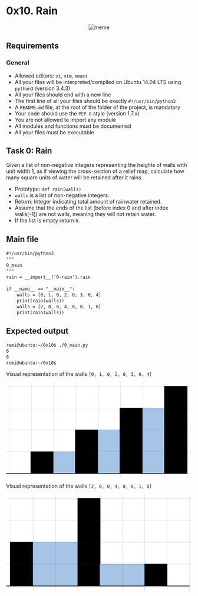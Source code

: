 # 0x10. Rain

<p align="center">
<img src="" alt="meme">
</p>

## Requirements
### General
- Allowed editors: `vi`, `vim`, `emacs`
- All your files will be interpreted/compiled on Ubuntu 14.04 LTS using `python3` (version 3.4.3)
- All your files should end with a new line
- The first line of all your files should be exactly `#!/usr/bin/python3`
- A `README.md` file, at the root of the folder of the project, is mandatory
- Your code should use the `PEP 8` style (version 1.7.x)
- You are not allowed to import any module
- All modules and functions must be documented
- All your files must be executable

## Task 0: Rain

Given a list of non-negative integers representing the heights of walls with unit width 1, as if viewing the cross-section of a relief map, calculate how many square units of water will be retained after it rains.

- Prototype: `def rain(walls)`
- `walls` is a list of non-negative integers.
- Return: Integer indicating total amount of rainwater retained.
- Assume that the ends of the list (before index 0 and after index walls[-1]) are not walls, meaning they will not retain water.
- If the list is empty return `0`.

## Main file

```
#!/usr/bin/python3
"""
0_main
"""
rain = __import__('0-rain').rain

if __name__ == "__main__":
    walls = [0, 1, 0, 2, 0, 3, 0, 4]
    print(rain(walls))
    walls = [2, 0, 0, 4, 0, 0, 1, 0]
    print(rain(walls))
```

## Expected output

```
remi@ubuntu:~/0x10$ ./0_main.py
6
6
remi@ubuntu:~/0x10$ 
```

Visual representation of the walls `[0, 1, 0, 2, 0, 3, 0, 4]`

<p align="center">
<img src="./rain_1.png" alt="meme">
</p>

Visual representation of the walls `[2, 0, 0, 4, 0, 0, 1, 0]`

<p align="center">
<img src="./rain_2.png" alt="meme">
</p>
